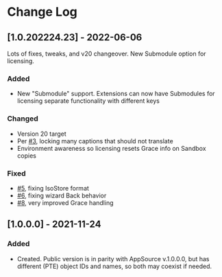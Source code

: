 
# Change Log
 
## [1.0.202224.23] - 2022-06-06
 
Lots of fixes, tweaks, and v20 changeover.  New Submodule option for licensing.
 
### Added
- New "Submodule" support.  Extensions can now have Submodules for licensing separate functionality with different keys
 
### Changed
- Version 20 target
- Per [#3](https://github.com/SpareBrainedIdeas/Spare-Brained-Licensing/issues/3), locking many captions that should not translate
- Environment awareness so licensing resets Grace info on Sandbox copies
 
### Fixed
- [#5](https://github.com/SpareBrainedIdeas/Spare-Brained-Licensing/issues/5), fixing IsoStore format
- [#6](https://github.com/SpareBrainedIdeas/Spare-Brained-Licensing/issues/6), fixing wizard Back behavior
- [#8](https://github.com/SpareBrainedIdeas/Spare-Brained-Licensing/issues/8), very improved Grace handling
 
## [1.0.0.0] - 2021-11-24
 
### Added
   
- Created.  Public version is in parity with AppSource v.1.0.0.0, but has different (PTE) object IDs and names, so both may coexist if needed.